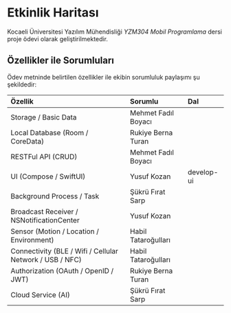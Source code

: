 # Etkinlik Haritası

Kocaeli Üniversitesi Yazılım Mühendisliği *YZM304 Mobil Programlama* dersi
proje ödevi olarak geliştirilmektedir.


## Özellikler ile Sorumluları

Ödev metninde belirtilen özellikler ile ekibin sorumluluk paylaşımı şu şekildedir:  

| Özellik                                                  | Sorumlu             | Dal        |
| :------------------------------------------------------- | :------------------ | :--------- |
| Storage / Basic Data                                     | Mehmet Fadıl Boyacı |            |
| Local Database (Room / CoreData)                         | Rukiye Berna Turan  |            |
| RESTFul API (CRUD)                                       | Mehmet Fadıl Boyacı |            |
| UI (Compose / SwiftUI)                                   | Yusuf Kozan         | develop-ui |
| Background Process / Task                                | Şükrü Fırat Sarp    |            |
| Broadcast Receiver / NSNotificationCenter                | Yusuf Kozan         |            |
| Sensor (Motion / Location / Environment)                 | Habil Tataroğulları |            |
| Connectivity (BLE / Wifi / Cellular Network / USB / NFC) | Habil Tataroğulları |            |
| Authorization (OAuth / OpenID / JWT)                     | Rukiye Berna Turan  |            |
| Cloud Service (AI)                                       | Şükrü Fırat Sarp    |            |